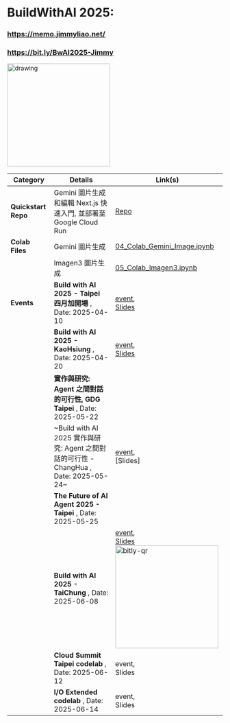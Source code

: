 # BuildWithAI 2025: 
### https://memo.jimmyliao.net/
### https://bit.ly/BwAI2025-Jimmy

<img width="240" src="https://github.com/user-attachments/assets/c5549aa2-f7cc-44a4-a774-2983b5927fc7" alt="drawing" />

| Category                      | Details                                                                                                                               | Link(s)                                                                                                                                                                                             |
|-------------------------------|---------------------------------------------------------------------------------------------------------------------------------------|-----------------------------------------------------------------------------------------------------------------------------------------------------------------------------------------------------|
| **Quickstart Repo** | Gemini 圖片生成和編輯 Next.js 快速入門, 並部署至 Google Cloud Run | [Repo](https://github.com/jimmyliao/gemini-image-editing-nextjs-quickstart)   |
| **Colab Files** | Gemini 圖片生成  | [04_Colab_Gemini_Image.ipynb](https://github.com/jimmyliao/BwAI2025/blob/main/04_Colab_Gemini_Image.ipynb)                      |
|                 | Imagen3 圖片生成 | [05_Colab_Imagen3.ipynb](https://github.com/jimmyliao/BwAI2025/blob/main/05_Colab_Imagen3.ipynb)                                |
| **Events** | **Build with AI 2025 - Taipei 四月加開場** , Date: 2025-04-10 | [event](https://gdg.community.dev/e/m2bd5n/), <br/> [Slides](https://drive.google.com/file/d/1dozOz_GSxqmi2qXHXbGFPpyeV32rt1C0/view)    |
|            | **Build with AI 2025 - KaoHsiung** , Date: 2025-04-20        | [event](https://gdg.community.dev/events/details/google-gdg-kaohsiung-presents-build-with-ai-kaohsiung-2025-your-workshop-in-april/), <br/> [Slides](https://drive.google.com/file/d/1dozOz_GSxqmi2qXHXbGFPpyeV32rt1C0/view?usp=sharing) |
|            | **實作與研究: Agent 之間對話的可行性, GDG Taipei** , Date: 2025-05-22        |  |
|            | ~Build with AI 2025 實作與研究: Agent 之間對話的可行性 - ChangHua , Date: 2025-05-24~        | [event](https://gdg.community.dev/events/details/google-gdg-changhua-presents-build-with-ai-2025zhang-hua-chang-wu-yue-xiao-ju/), <br/> [Slides] |
|            | **The Future of AI Agent 2025 - Taipei** , Date: 2025-05-25        |  |
|            | **Build with AI 2025 - TaiChung** , Date: 2025-06-08        | [event](https://gdg.community.dev/e/mvqp5k/), <br/> [Slides](https://bit.ly/bwai0608) <img width="240" alt="bitly-qr" src="https://github.com/user-attachments/assets/fee8839e-88c6-4632-98c6-500208e8cd8d" /> | |
|            | **Cloud Summit Taipei codelab** , Date: 2025-06-12        | event, <br/> Slides | 
|            | **I/O Extended codelab** , Date: 2025-06-14        | event, <br/> Slides | 







